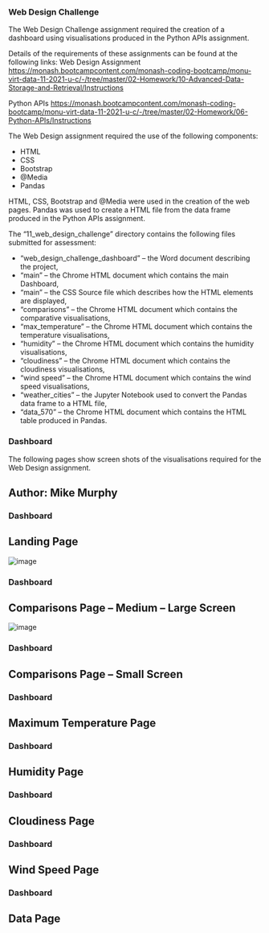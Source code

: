 ### Web Design Challenge

The Web Design Challenge assignment required the creation of a dashboard using visualisations produced in the Python APIs assignment. 

Details of the requirements of these assignments can be found at the following links: 
 Web Design Assignment 
 https://monash.bootcampcontent.com/monash-coding-bootcamp/monu-virt-data-11-2021-u-c/-/tree/master/02-Homework/10-Advanced-Data-Storage-and-Retrieval/Instructions

 Python APIs 
 https://monash.bootcampcontent.com/monash-coding-bootcamp/monu-virt-data-11-2021-u-c/-/tree/master/02-Homework/06-Python-APIs/Instructions

 The Web Design assignment required the use of the following components:
* HTML 
* CSS
* Bootstrap
* @Media
* Pandas 

HTML, CSS, Bootstrap and @Media were used in the creation of the web pages. 
Pandas was used to create a HTML file from the data frame produced in the Python APIs assignment. 

The “11_web_design_challenge” directory contains the following files submitted for assessment:
* “web_design_challenge_dashboard” – the Word document describing the project,
* “main” – the Chrome HTML document which contains  the main Dashboard,
* “main” – the CSS Source file which describes how the HTML elements are displayed,
* “comparisons” – the Chrome HTML document which contains the comparative visualisations,
* “max_temperature” – the Chrome HTML document which contains the temperature  visualisations,
* “humidity” – the Chrome HTML document which contains the humidity visualisations,
* “cloudiness” – the Chrome HTML document which contains the cloudiness visualisations,
* “wind speed” – the Chrome HTML document which contains the wind speed visualisations,
* “weather_cities” – the Jupyter Notebook used to convert the Pandas data frame to a HTML file,
* “data_570” – the Chrome HTML document which contains the HTML table produced in Pandas. 

### Dashboard 

The following pages show screen shots of the visualisations required for the Web Design assignment. 













## Author: Mike Murphy 

### Dashboard
## Landing Page
![image](https://user-images.githubusercontent.com/89948865/152234877-a142e331-1ab6-47a4-b9f7-f52fee785215.png)
 
### Dashboard
## Comparisons Page – Medium – Large Screen
![image](https://user-images.githubusercontent.com/89948865/152235078-12681562-535b-4c44-a45f-e4ba78add371.png)
 
### Dashboard
## Comparisons Page – Small Screen
 
### Dashboard
## Maximum Temperature Page
 
### Dashboard
## Humidity Page
 
### Dashboard
## Cloudiness Page
 
### Dashboard
## Wind Speed Page
 
### Dashboard
## Data Page
 

